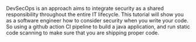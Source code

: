 DevSecOps is an approach aims to integrate security as a shared responsibility throughout the entire IT lifecycle.
This tutorial will show you as a software engineer how to consider security when you write your code.
So using a github action CI pipeline to build a java application, and run static code scanning to make sure that you are shipping proper code.